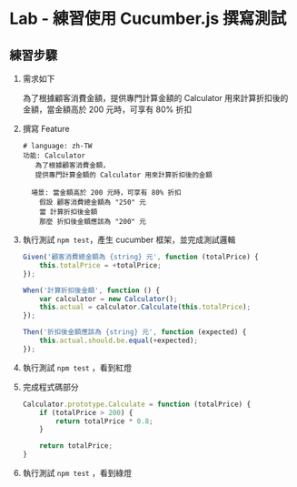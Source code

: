 # Lab - 練習使用 Cucumber.js 撰寫測試

## 練習步驟

1. 需求如下

    為了根據顧客消費金額，提供專門計算金額的 Calculator 用來計算折扣後的金額，當金額高於 200 元時，可享有 80% 折扣

1. 撰寫 Feature 

    ``` feature
    # language: zh-TW
    功能: Calculator
       為了根據顧客消費金額，
       提供專門計算金額的 Calculator 用來計算折扣後的金額

      場景: 當金額高於 200 元時，可享有 80% 折扣
        假設 顧客消費總金額為 "250" 元
        當 計算折扣後金額
        那麼 折扣後金額應該為 "200" 元
    ```

1. 執行測試 `npm test`，產生 cucumber 框架，並完成測試邏輯

    ``` js
    Given('顧客消費總金額為 {string} 元', function (totalPrice) {
        this.totalPrice = +totalPrice;
    });

    When('計算折扣後金額', function () {
        var calculator = new Calculator();
        this.actual = calculator.Calculate(this.totalPrice);
    });

    Then('折扣後金額應該為 {string} 元', function (expected) {
        this.actual.should.be.equal(+expected);
    });
    ```

1. 執行測試 `npm test` ，看到紅燈

1. 完成程式碼部分

    ``` js
    Calculator.prototype.Calculate = function (totalPrice) {
        if (totalPrice > 200) {
            return totalPrice * 0.8;
        }

        return totalPrice;
    }
    ```

1. 執行測試 `npm test` ，看到綠燈